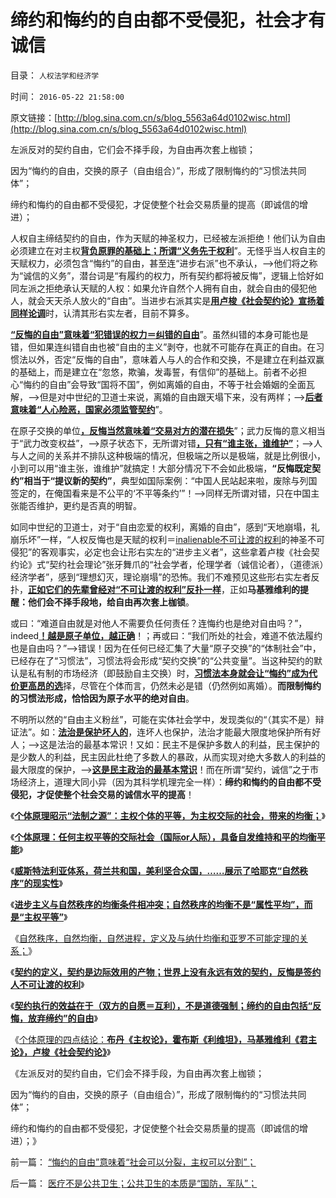 # 缔约和悔约的自由都不受侵犯，社会才有诚信

目录： `人权法学和经济学` 

时间： `2016-05-22 21:58:00` 

原文链接：[http://blog.sina.com.cn/s/blog_5563a64d0102wisc.html](http://blog.sina.com.cn/s/blog_5563a64d0102wisc.html)

左派反对的契约自由，它们会不择手段，为自由再次套上枷锁；

因为“悔约的自由，交换的原子（自由组合）”，形成了限制悔约的“习惯法共同体”；

缔约和悔约的自由都不受侵犯，才促使整个社会交易质量的提高（即诚信的增进）；

人权自主缔结契约的自由，作为天赋的神圣权力，已经被左派拒绝！他们认为自由必须建立在对主权[**背负原罪的基础上；所谓“义务先于权利**](../../../2015/4/16/基督教的价值观，是对天赋人权的根本否定，为社会主义服务.md)”。无怪乎当人权自主的天赋权力，必须包含“悔约”的自由，甚至连“进步右派”也不承认，——>他们将之称为“诚信的义务”，潜台词是“有履约的权力，所有契约都将被反悔”，逻辑上恰好如同左派之拒绝承认天赋的人权：如果允许自然个人拥有自由，就会自由的侵犯他人，就会天天杀人放火的“自由”。当进步右派其实是[**用卢梭《社会契约论》宣扬着同样论调**](../../../2013/12/21/“免费的午餐”破产后，重新审视社会契约论和不可让渡的权力.md)时，认清其形右实左者，目前不算多。

[**“反悔的自由”意味着“犯错误的权力＝纠错的自由**](../../../2010/10/26/国以民为本，民以国为家；反悔“国际法”.md)”。虽然纠错的本身可能也是错，但如果连纠错自由也被“自由的主义”剥夺，也就不可能存在真正的自由。在习惯法以外，否定“反悔的自由”，意味着人与人的合作和交换，不是建立在利益双赢的基础上，而是建立在“忽悠，欺骗，发毒誓，有信仰”的基础上。前者不必担心“悔约的自由”会导致“国将不国”，例如离婚的自由，不等于社会婚姻的全面瓦解，——>但是对中世纪的卫道士来说，离婚的自由跟天塌下来，没有两样；——>[**后者意味着“人心险恶，国家必须监管契约**](http://darthvad.blog.sohu.com/302425964.html)”。

在原子交换的单位[**，反悔当然意味着“交易对方的潜在损失**](../../../2010/1/29/为什么诚信守约是普适价值观的公平标准.md)”；武力反悔的意义相当于“武力改变权益”，——>原子状态下，无所谓对错[**，只有“谁主张，谁维护”**](../../../2009/9/3/谁主张谁维护，妥协是实力平衡的结果.md)；——>人与人之间的关系并不排队这种极端的情况，但极端之所以是极端，就是比例很小，小到可以用“谁主张，谁维护”就搞定！大部分情况下不会如此极端，**“反悔既定契约”相当于“提议新的契约”**，典型如国际案例：“中国人民站起来啦，废除与列国签定的，在俺国看来是不公平的‘不平等条约’”！——>同样无所谓对错，只在中国主张能否维护，更约是否真的明智。

如同中世纪的卫道士，对于“自由恋爱的权利，离婚的自由”，感到“天地崩塌，礼崩乐坏”一样，“人权反悔也是天赋的权利＝[inalienable不可让渡的权利](../../../2013/8/25/“inalienable，不可让渡的权力”的“敌对意识形态”.md)的神圣不可侵犯”的客观事实，必定也会让形右实左的“进步主义者”，这些拿着卢梭《社会契约论》式“契约社会理论”张牙舞爪的“社会学者，伦理学者（诚信论者），（道德派）经济学者”，感到“理想幻灭，理论崩塌”的恐怖。我们不难预见这些形右实左者反扑，[**正如它们的先辈曾经对“不可让渡的权利”反扑一样**](../../../2013/8/19/什么是inalienable不可让渡的权力？《利维坦》中的《国际歌》.md)，正如**马基雅维利的提醒：他们会不择手段地，给自由再次套上枷锁**。

或曰：“难道自由就是对他人不需要负任何责任？连悔约也是绝对自由吗？”，indeed[**！越是原子单位，越正确**](../../../2010/10/26/国以民为本，民以国为家；反悔“国际法”.md)！；再或曰：“我们所处的社会，难道不依法履约也是自由吗？”——>错误！因为在任何已经汇集了大量“原子交换”的“体制社会”中，已经存在了“习惯法”，习惯法将会形成“契约交换”的“公共变量”。当这种契约的默认是私有制的市场经济（即鼓励自主交换）时，[**习惯法本身就会让“悔约”成为代价更高昂的选**](../../../2013/3/19/食客制是所有公有制体制组织的“初级阶段”.md)择，尽管在个体而言，仍然未必是错（仍然例如离婚）。**而限制悔约的习惯法形成，恰恰因为原子水平的绝对自由**。

不明所以然的“自由主义粉丝”，可能在实体社会学中，发现类似的“（其实不是）辩证法”。如：[**法治是保护坏人的**](../../../2016/5/12/法制保护好人，法治连坏人也加以保护；.md)，连坏人也保护，法治才能最大限度地保护所有好人；——>这是法治的最基本常识！又如：民主不是保护多数人的利益，民主保护的是少数人的利益，民主因此杜绝了多数人的暴政，从而实现对绝大多数人的利益的最大限度的保护，——>[**这是民主政治的最基本常识**](../../../2013/1/26/“暴力复古”一直被信仰成“革命进步”！以及民主的真义.md)！而在所谓“契约，诚信”之于市场经济上，道理大同小异（因为其科学机理完全一样）：**缔约和悔约的自由都不受侵犯，才促使整个社会交易的诚信水平的提高**！

《[**个体原理昭示“法制之源”：主权个体的平等，为主权交际的社会，带来的均衡；**](../../../2016/5/14/个体原理昭示“法制之源”：主权个体的平等.md)》

《[**个体原理：任何主权平等的交际社会（国际or人际），具备自发维持和平的均衡平能**](../../../2016/5/15/个体原理：威斯特法利亚条约体系的柔韧性；.md)》

《[**威斯特法利亚体系，荷兰共和国，美利坚合众国，……展示了哈耶克“自然秩序”的现实性**](../../../2016/5/16/威斯特法利亚实例展示了哈耶克预言的“自然秩序”；.md)》

《[**进步主义与自然秩序的均衡条件相冲突；自然秩序的均衡不是“属性平均”，而是“主权平等”**](../../../2016/5/15/个体原理：威斯特法利亚条约体系的柔韧性；.md)》

《[自然秩序，自然均衡，自然进程，定义及与纳什均衡和亚罗不可能定理的关系；](../../../2016/5/18/自然秩序，自然均衡，自然进程.md)》

《[**契约的定义，契约是边际效用的产物；世界上没有永远有效的契约，反悔是签约人不可让渡的权利**](../../../2016/5/19/不可反悔的契约或“诚信的义务”，称为“奴役，bondage”.md)》

《[**契约执行的效益在于（双方的自愿＝互利），不是道德强制；缔约的自由包括“反悔，放弃缔约”的自由**](../../../2016/5/20/契约缔约的自由包括“反悔，放弃缔约”的自由；.md)》

《[个体原理的四点结论：**布丹《主权论》，霍布斯《利维坦》，马基雅维利《君主论》，卢梭《社会契约论》**](../../../2016/5/21/个体原理审查“契约理论”的对错，四个先验结论.md)》

《左派反对的契约自由，它们会不择手段，为自由再次套上枷锁；

因为“悔约的自由，交换的原子（自由组合）”，形成了限制悔约的“习惯法共同体”；

缔约和悔约的自由都不受侵犯，才促使整个社会交易质量的提高（即诚信的增进）；》

前一篇： [“悔约的自由”意味着“社会可以分裂，主权可以分割”；](../../../2016/5/23/“悔约的自由”意味着“社会可以分裂，主权可以分割”；.md)

后一篇： [医疗不是公共卫生；公共卫生的本质是“国防，军队”；](../../../2016/5/21/医疗不是公共卫生；公共卫生的本质是“国防，军队”；.md)

